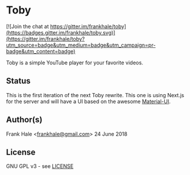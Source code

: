 # Toby

[![Join the chat at https://gitter.im/frankhale/toby](https://badges.gitter.im/frankhale/toby.svg)](https://gitter.im/frankhale/toby?utm_source=badge&utm_medium=badge&utm_campaign=pr-badge&utm_content=badge)

Toby is a simple YouTube player for your favorite videos.

## Status

This is the first iteration of the next Toby rewrite. This one is using Next.js
for the server and will have a UI based on the awesome [Material-UI](https://material-ui.com/).

## Author(s)

Frank Hale &lt;frankhale@gmail.com&gt;
24 June 2018

## License

GNU GPL v3 - see [LICENSE](LICENSE)
